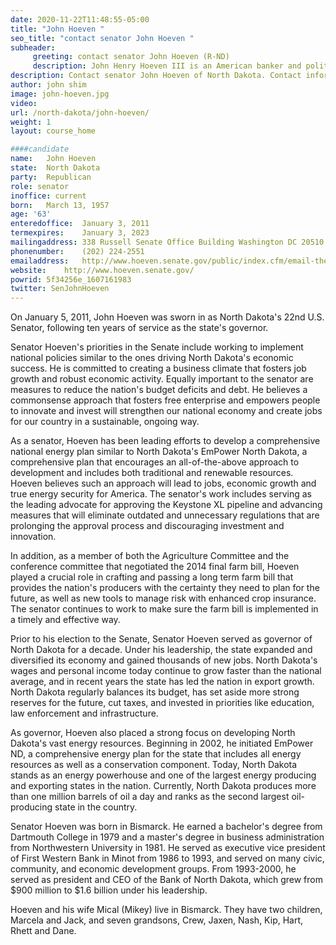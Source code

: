```yaml
---
date: 2020-11-22T11:48:55-05:00
title: "John Hoeven "
seo_title: "contact senator John Hoeven "
subheader:
     greeting: contact senator John Hoeven (R-ND) 
     description: John Henry Hoeven III is an American banker and politician serving as the senior U.S. Senator from North Dakota since 2011. A Republican, he served as the 31st Governor of North Dakota from 2000 to 2010. Hoeven was elected in 2010 to the U.S. Senate, succeeding Senator Byron Dorgan, who chose not to seek reelection.
description: Contact senator John Hoeven of North Dakota. Contact information for John Hoeven includes  email address, phone number, and mailing address.
author: john shim
image: john-hoeven.jpg
video:
url: /north-dakota/john-hoeven/
weight: 1
layout: course_home

####candidate
name:	John Hoeven
state:	North Dakota
party:	Republican
role: senator
inoffice: current
born:	March 13, 1957
age: '63'
enteredoffice:	January 3, 2011
termexpires:	January 3, 2023
mailingaddress:	338 Russell Senate Office Building Washington DC 20510
phonenumber:	(202) 224-2551
emailaddress:	http://www.hoeven.senate.gov/public/index.cfm/email-the-senator
website:	http://www.hoeven.senate.gov/
powrid: 5f34256e_1607161983
twitter: SenJohnHoeven
---
```


On January 5, 2011, John Hoeven was sworn in as North Dakota's 22nd U.S. Senator, following ten years of service as the state's governor.

Senator Hoeven's priorities in the Senate include working to implement national policies similar to the ones driving North Dakota's economic success. He is committed to creating a business climate that fosters job growth and robust economic activity. Equally important to the senator are measures to reduce the nation's budget deficits and debt. He believes a commonsense approach that fosters free enterprise and empowers people to innovate and invest will strengthen our national economy and create jobs for our country in a sustainable, ongoing way.

As a senator, Hoeven has been leading efforts to develop a comprehensive national energy plan similar to North Dakota's EmPower North Dakota, a comprehensive plan that encourages an all-of-the-above approach to development and includes both traditional and renewable resources. Hoeven believes such an approach will lead to jobs, economic growth and true energy security for America. The senator's work includes serving as the leading advocate for approving the Keystone XL pipeline and advancing measures that will eliminate outdated and unnecessary regulations that are prolonging the approval process and discouraging investment and innovation.

In addition, as a member of both the Agriculture Committee and the conference committee that negotiated the 2014 final farm bill, Hoeven played a crucial role in crafting and passing a long term farm bill that provides the nation's producers with the certainty they need to plan for the future, as well as new tools to manage risk with enhanced crop insurance. The senator continues to work to make sure the farm bill is implemented in a timely and effective way.

Prior to his election to the Senate, Senator Hoeven served as governor of North Dakota for a decade. Under his leadership, the state expanded and diversified its economy and gained thousands of new jobs. North Dakota's wages and personal income today continue to grow faster than the national average, and in recent years the state has led the nation in export growth. North Dakota regularly balances its budget, has set aside more strong reserves for the future, cut taxes, and invested in priorities like education, law enforcement and infrastructure.

As governor, Hoeven also placed a strong focus on developing North Dakota's vast energy resources. Beginning in 2002, he initiated EmPower ND, a comprehensive energy plan for the state that includes all energy resources as well as a conservation component. Today, North Dakota stands as an energy powerhouse and one of the largest energy producing and exporting states in the nation. Currently, North Dakota produces more than one million barrels of oil a day and ranks as the second largest oil-producing state in the country.

Senator Hoeven was born in Bismarck. He earned a bachelor's degree from Dartmouth College in 1979 and a master's degree in business administration from Northwestern University in 1981. He served as executive vice president of First Western Bank in Minot from 1986 to 1993, and served on many civic, community, and economic development groups. From 1993-2000, he served as president and CEO of the Bank of North Dakota, which grew from $900 million to $1.6 billion under his leadership.

Hoeven and his wife Mical (Mikey) live in Bismarck. They have two children, Marcela and Jack, and seven grandsons, Crew, Jaxen, Nash, Kip, Hart, Rhett and Dane.

